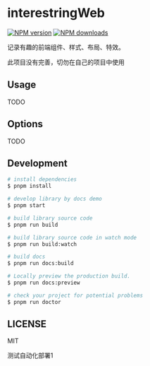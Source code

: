 # interestringWeb

[![NPM version](https://img.shields.io/npm/v/interestringWeb.svg?style=flat)](https://npmjs.org/package/interestringWeb)
[![NPM downloads](http://img.shields.io/npm/dm/interestringWeb.svg?style=flat)](https://npmjs.org/package/interestringWeb)

记录有趣的前端组件、样式、布局、特效。

此项目没有完善，切勿在自己的项目中使用

## Usage

TODO

## Options

TODO

## Development

```bash
# install dependencies
$ pnpm install

# develop library by docs demo
$ pnpm start

# build library source code
$ pnpm run build

# build library source code in watch mode
$ pnpm run build:watch

# build docs
$ pnpm run docs:build

# Locally preview the production build.
$ pnpm run docs:preview

# check your project for potential problems
$ pnpm run doctor
```

## LICENSE

MIT

测试自动化部署1
